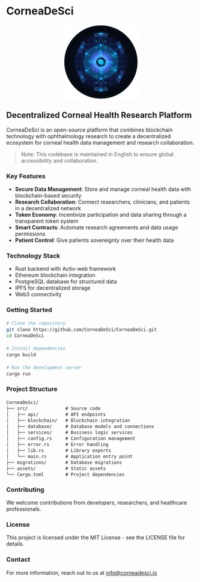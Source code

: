# CorneaDeSci

<img src="assets/logo.svg" width="200" height="200" alt="CorneaDeSci Logo" style="display: block; margin: 0 auto;">

## Decentralized Corneal Health Research Platform

CorneaDeSci is an open-source platform that combines blockchain technology with ophthalmology research to create a decentralized ecosystem for corneal health data management and research collaboration.

> Note: This codebase is maintained in English to ensure global accessibility and collaboration.

### Key Features

- **Secure Data Management**: Store and manage corneal health data with blockchain-based security
- **Research Collaboration**: Connect researchers, clinicians, and patients in a decentralized network
- **Token Economy**: Incentivize participation and data sharing through a transparent token system
- **Smart Contracts**: Automate research agreements and data usage permissions
- **Patient Control**: Give patients sovereignty over their health data

### Technology Stack

- Rust backend with Actix-web framework
- Ethereum blockchain integration
- PostgreSQL database for structured data
- IPFS for decentralized storage
- Web3 connectivity

### Getting Started

```bash
# Clone the repository
git clone https://github.com/CorneaDeSci/CorneaDeSci.git
cd CorneaDeSci

# Install dependencies
cargo build

# Run the development server
cargo run
```

### Project Structure

```
CorneaDeSci/
├── src/              # Source code
│   ├── api/          # API endpoints
│   ├── blockchain/   # Blockchain integration
│   ├── database/     # Database models and connections
│   ├── services/     # Business logic services
│   ├── config.rs     # Configuration management
│   ├── error.rs      # Error handling
│   ├── lib.rs        # Library exports
│   └── main.rs       # Application entry point
├── migrations/       # Database migrations
├── assets/           # Static assets
└── Cargo.toml        # Project dependencies
```

### Contributing

We welcome contributions from developers, researchers, and healthcare professionals.

### License

This project is licensed under the MIT License - see the LICENSE file for details.

### Contact

For more information, reach out to us at info@corneadesci.io
